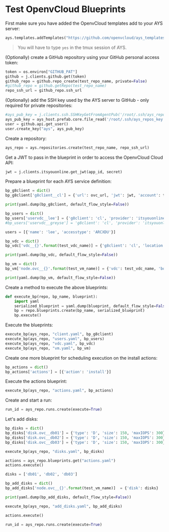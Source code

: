 # Test OpenvCloud Blueprints

First make sure you have added the OpenvCloud templates add to your AYS server:
```python
ays.templates.addTemplates("https://github.com/openvcloud/ays_templates", branch)
```

> You will have to type `yes` in the tmux session of AYS.

(Optionally) create a GitHub repository using your GitHub personal access token:
```python
token = os.environ["GITHUB_PAT"]
github = j.clients.github.get(token)
github_repo = github.repo_create(test_repo_name, private=False)
#github_repo = github.getRepo(test_repo_name)
repo_ssh_url = github_repo.ssh_url
```

(Optionally) add the SSH key used by the AYS server to GitHub - only required for private repositories:
```python
#ays_pub_key = j.clients.ssh.SSHKeyGetFromAgentPub('/root/.ssh/ays_repos_key')
ays_pub_key = ays_host.prefab.core.file_read('/root/.ssh/ays_repos_key.pub')
user = github.api.get_user()
user.create_key("ays", ays_pub_key)
```

Create a repository:
```python
ays_repo = ays.repositories.create(test_repo_name, repo_ssh_url)
```

Get a JWT to pass in the blueprint in order to access the OpenvCloud Cloud API:
```python
jwt = j.clients.itsyouonline.get_jwt(app_id, secret)
```

Prepare a blueprint for each AYS service definition:
```python
bp_g8client = dict()
bp_g8client['g8client__cl'] = {'url': ovc_url, 'jwt': jwt, 'account': test_account_name}

print(yaml.dump(bp_g8client, default_flow_style=False))

bp_users = dict()
bp_users['uservdc__lee'] = {'g8client': 'cl', 'provider': 'itsyouonline', 'email': 'lee@gig.tech'}
#bp_users['uservdc__greyse'] = 'g8client': 'cl', 'provider': 'itsyouonline', 'email': '...'}

users = [{'name': 'lee', 'accesstype': 'ARCXDU'}]

bp_vdc = dict()
bp_vdc['vdc__{}'.format(test_vdc_name)] = {'g8client': 'cl', 'location': location, 'uservdc': users}

print(yaml.dump(bp_vdc, default_flow_style=False))

bp_vm = dict()
bp_vm['node.ovc__{}'.format(test_vm_name)] = {'vdc': test_vdc_name, 'bootdisk.size': 20, 'sizeID': 1, 'os.image': 'Ubuntu 16.04 x64'}

print(yaml.dump(bp_vm, default_flow_style=False))
```

Create a method to execute the above blueprints:
```python
def execute_bp(repo, bp_name, blueprint):
    import yaml
    serialized_blueprint = yaml.dump(blueprint, default_flow_style=False)
    bp = repo.blueprints.create(bp_name, serialized_blueprint)
    bp.execute()
```

Execute the blueprints:
```python
execute_bp(ays_repo, "client.yaml", bp_g8client)
execute_bp(ays_repo, "users.yaml", bp_users)
execute_bp(ays_repo, "vdc.yaml", bp_vdc)
execute_bp(ays_repo, "vm.yaml", bp_vm)
```

Create one more blueprint for scheduling execution on the install actions:
```python
bp_actions = dict()
bp_actions['actions'] = [{'action': 'install'}]
```

Execute the actions blueprint:
```python
execute_bp(ays_repo, "actions.yaml", bp_actions)
```

Create and start a run:
```python
run_id = ays_repo.runs.create(execute=True)
```

Let's add disks:
```python
bp_disks = dict()
bp_disks['disk.ovc__db01'] = {'type': 'D', 'size': 150, 'maxIOPS': 300}
bp_disks['disk.ovc__db02'] = {'type': 'D', 'size': 150, 'maxIOPS': 300}
bp_disks['disk.ovc__db03'] = {'type': 'D', 'size': 150, 'maxIOPS': 300}

execute_bp(ays_repo, "disks.yaml", bp_disks)

actions = ays_repo.blueprints.get("actions.yaml")
actions.execute()

disks = ['db01', 'db02', 'db03']

bp_add_disks = dict()
bp_add_disks['node.ovc__{}'.format(test_vm_name)]  = {'disk': disks}

print(yaml.dump(bp_add_disks, default_flow_style=False))

execute_bp(ays_repo, "add_disks.yaml", bp_add_disks)

actions.execute()

run_id = ays_repo.runs.create(execute=True)
```